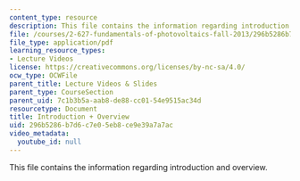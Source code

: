 ```yaml
---
content_type: resource
description: This file contains the information regarding introduction and overview.
file: /courses/2-627-fundamentals-of-photovoltaics-fall-2013/296b5286b7d6c7e05eb8ce9e39a7a7ac_MIT2_627F13_lec01.pdf
file_type: application/pdf
learning_resource_types:
- Lecture Videos
license: https://creativecommons.org/licenses/by-nc-sa/4.0/
ocw_type: OCWFile
parent_title: Lecture Videos & Slides
parent_type: CourseSection
parent_uid: 7c1b3b5a-aab8-de88-cc01-54e9515ac34d
resourcetype: Document
title: Introduction + Overview
uid: 296b5286-b7d6-c7e0-5eb8-ce9e39a7a7ac
video_metadata:
  youtube_id: null
---
```

This file contains the information regarding introduction and overview.